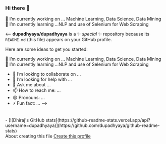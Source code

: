 ### Hi there 👋

🔭 I’m currently working on ... Machine Learning, Data Science, Data Mining
🌱 I’m currently learning ...NLP and use of Selenium for Web Scraping


<-- **dupadhyaya/dupadhyaya** is a ✨ _special_ ✨ repository because its `README.md` (this file) appears on your GitHub profile.


Here are some ideas to get you started:

🔭 I’m currently working on ... Machine Learning, Data Science, Data Mining
🌱 I’m currently learning ...NLP and use of Selenium for Web Scraping
- 👯 I’m looking to collaborate on ...
- 🤔 I’m looking for help with ...
- 💬 Ask me about ...
- 📫 How to reach me: ...
- 😄 Pronouns: ...
- ⚡ Fun fact: ...
-->

<br>
- [![Dhiraj's GitHub stats](https://github-readme-stats.vercel.app/api?username=dupadhyaya)](https://github.com/dupadhyaya/github-readme-stats)

<br>
About creating this file
<a href='https://docs.github.com/en/account-and-profile/setting-up-and-managing-your-github-profile/customizing-your-profile/managing-your-profile-readme'> Create this profile </a>
